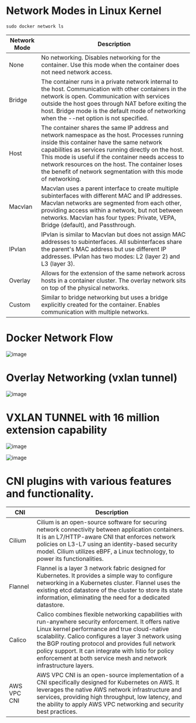 # Network Modes in Linux Kernel
```
sudo docker network ls
```
| Network Mode     | Description                                                                                      |
|------------------|--------------------------------------------------------------------------------------------------|
| None             | No networking. Disables networking for the container. Use this mode when the container does not need network access. |
| Bridge           | The container runs in a private network internal to the host. Communication with other containers in the network is open. Communication with services outside the host goes through NAT before exiting the host. Bridge mode is the default mode of networking when the --net option is not specified. |
| Host             | The container shares the same IP address and network namespace as the host. Processes running inside this container have the same network capabilities as services running directly on the host. This mode is useful if the container needs access to network resources on the host. The container loses the benefit of network segmentation with this mode of networking. |
| Macvlan          | Macvlan uses a parent interface to create multiple subinterfaces with different MAC and IP addresses. Macvlan networks are segmented from each other, providing access within a network, but not between networks. Macvlan has four types: Private, VEPA, Bridge (default), and Passthrough. |
| IPvlan           | IPvlan is similar to Macvlan but does not assign MAC addresses to subinterfaces. All subinterfaces share the parent's MAC address but use different IP addresses. IPvlan has two modes: L2 (layer 2) and L3 (layer 3). |
| Overlay          | Allows for the extension of the same network across hosts in a container cluster. The overlay network sits on top of the physical networks. |
| Custom           | Similar to bridge networking but uses a bridge explicitly created for the container. Enables communication with multiple networks. |

# Docker Network Flow

![image](https://github.com/Pruthvi360/kubernetes-course/assets/107435692/c1bc5b8a-d6f0-4e9d-a1d2-1b312f5f1236)

# Overlay Networking (vxlan tunnel)

![image](https://github.com/Pruthvi360/kubernetes-course/assets/107435692/4b9ee684-f52f-4134-9eb7-5c66ae7ab23a)

# VXLAN TUNNEL with 16 million extension capability

![image](https://github.com/Pruthvi360/kubernetes-course/assets/107435692/299a6eb7-6f6b-41de-837a-907013bce3a8)

![image](https://github.com/Pruthvi360/kubernetes-course/assets/107435692/38eb23f4-717e-4bed-8546-6c235ce890b3)

# CNI plugins with various features and functionality.

| CNI                | Description                                                                                                                                                                                                                                                              |
|--------------------|--------------------------------------------------------------------------------------------------------------------------------------------------------------------------------------------------------------------------------------------------------------------------|
| Cilium             | Cilium is an open-source software for securing network connectivity between application containers. It is an L7/HTTP-aware CNI that enforces network policies on L3-L7 using an identity-based security model. Cilium utilizes eBPF, a Linux technology, to power its functionalities. |
| Flannel            | Flannel is a layer 3 network fabric designed for Kubernetes. It provides a simple way to configure networking in a Kubernetes cluster. Flannel uses the existing etcd datastore of the cluster to store its state information, eliminating the need for a dedicated datastore.          |
| Calico             | Calico combines flexible networking capabilities with run-anywhere security enforcement. It offers native Linux kernel performance and true cloud-native scalability. Calico configures a layer 3 network using the BGP routing protocol and provides full network policy support. It can integrate with Istio for policy enforcement at both service mesh and network infrastructure layers. |
| AWS VPC CNI        | AWS VPC CNI is an open-source implementation of a CNI specifically designed for Kubernetes on AWS. It leverages the native AWS network infrastructure and services, providing high throughput, low latency, and the ability to apply AWS VPC networking and security best practices.              |
